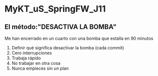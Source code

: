 
# MyKT_uS_SpringFW_J11


## El método:"DESACTIVA LA BOMBA"

Me han encerrado en un cuarto con una bomba que estalla en 90 minutos

 1. Definir qué significa desactivar la bomba (cada commit)
 2. Cero interrupciones
 3. Trabaja rápido
 4. No trabajar en otra cosa
 5. Nunca empieces sin un plan 